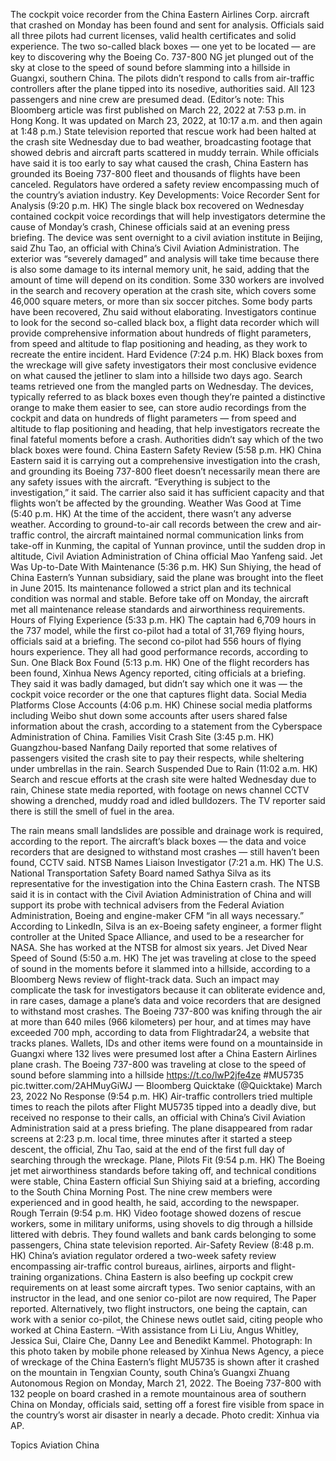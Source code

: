 The cockpit voice recorder from the China Eastern Airlines Corp. aircraft that crashed on Monday has been found and sent for analysis. Officials said all three pilots had current licenses, valid health certificates and solid experience.
The two so-called black boxes — one yet to be located — are key to discovering why the Boeing Co. 737-800 NG jet plunged out of the sky at close to the speed of sound before slamming into a hillside in Guangxi, southern China. The pilots didn’t respond to calls from air-traffic controllers after the plane tipped into its nosedive, authorities said. All 123 passengers and nine crew are presumed dead.
(Editor’s note: This Bloomberg article was first published on March 22, 2022 at 7:53 p.m. in Hong Kong. It was updated on March 23, 2022, at 10:17 a.m. and then again at 1:48 p.m.)
State television reported that rescue work had been halted at the crash site Wednesday due to bad weather, broadcasting footage that showed debris and aircraft parts scattered in muddy terrain. While officials have said it is too early to say what caused the crash, China Eastern has grounded its Boeing 737-800 fleet and thousands of flights have been canceled. Regulators have ordered a safety review encompassing much of the country’s aviation industry.
Key Developments:
Voice Recorder Sent for Analysis (9:20 p.m. HK)
The single black box recovered on Wednesday contained cockpit voice recordings that will help investigators determine the cause of Monday’s crash, Chinese officials said at an evening press briefing.
The device was sent overnight to a civil aviation institute in Beijing, said Zhu Tao, an official with China’s Civil Aviation Administration. The exterior was “severely damaged” and analysis will take time because there is also some damage to its internal memory unit, he said, adding that the amount of time will depend on its condition.
Some 330 workers are involved in the search and recovery operation at the crash site, which covers some 46,000 square meters, or more than six soccer pitches. Some body parts have been recovered, Zhu said without elaborating.
Investigators continue to look for the second so-called black box, a flight data recorder which will provide comprehensive information about hundreds of flight parameters, from speed and altitude to flap positioning and heading, as they work to recreate the entire incident.
Hard Evidence (7:24 p.m. HK)
Black boxes from the wreckage will give safety investigators their most conclusive evidence on what caused the jetliner to slam into a hillside two days ago. Search teams retrieved one from the mangled parts on Wednesday.
The devices, typically referred to as black boxes even though they’re painted a distinctive orange to make them easier to see, can store audio recordings from the cockpit and data on hundreds of flight parameters — from speed and altitude to flap positioning and heading, that help investigators recreate the final fateful moments before a crash.
Authorities didn’t say which of the two black boxes were found.
China Eastern Safety Review (5:58 p.m. HK)
China Eastern said it is carrying out a comprehensive investigation into the crash, and grounding its Boeing 737-800 fleet doesn’t necessarily mean there are any safety issues with the aircraft. “Everything is subject to the investigation,” it said.
The carrier also said it has sufficient capacity and that flights won’t be affected by the grounding.
Weather Was Good at Time (5:40 p.m. HK)
At the time of the accident, there wasn’t any adverse weather. According to ground-to-air call records between the crew and air-traffic control, the aircraft maintained normal communication links from take-off in Kunming, the capital of Yunnan province, until the sudden drop in altitude, Civil Aviation Administration of China official Mao Yanfeng said.
Jet Was Up-to-Date With Maintenance (5:36 p.m. HK)
Sun Shiying, the head of China Eastern’s Yunnan subsidiary, said the plane was brought into the fleet in June 2015. Its maintenance followed a strict plan and its technical condition was normal and stable. Before take off on Monday, the aircraft met all maintenance release standards and airworthiness requirements.
Hours of Flying Experience (5:33 p.m. HK)
The captain had 6,709 hours in the 737 model, while the first co-pilot had a total of 31,769 flying hours, officials said at a briefing. The second co-pilot had 556 hours of flying hours experience. They all had good performance records, according to Sun.
One Black Box Found (5:13 p.m. HK)
One of the flight recorders has been found, Xinhua News Agency reported, citing officials at a briefing. They said it was badly damaged, but didn’t say which one it was — the cockpit voice recorder or the one that captures flight data.
Social Media Platforms Close Accounts (4:06 p.m. HK)
Chinese social media platforms including Weibo shut down some accounts after users shared false information about the crash, according to a statement from the Cyberspace Administration of China.
Families Visit Crash Site (3:45 p.m. HK)
Guangzhou-based Nanfang Daily reported that some relatives of passengers visited the crash site to pay their respects, while sheltering under umbrellas in the rain.
Search Suspended Due to Rain (11:02 a.m. HK)
Search and rescue efforts at the crash site were halted Wednesday due to rain, Chinese state media reported, with footage on news channel CCTV showing a drenched, muddy road and idled bulldozers. The TV reporter said there is still the smell of fuel in the area.

The rain means small landslides are possible and drainage work is required, according to the report. The aircraft’s black boxes — the data and voice recorders that are designed to withstand most crashes — still haven’t been found, CCTV said.
NTSB Names Liaison Investigator (7:21 a.m. HK)
The U.S. National Transportation Safety Board named Sathya Silva as its representative for the investigation into the China Eastern crash.
The NTSB said it is in contact with the Civil Aviation Administration of China and will support its probe with technical advisers from the Federal Aviation Administration, Boeing and engine-maker CFM “in all ways necessary.”
According to LinkedIn, Silva is an ex-Boeing safety engineer, a former flight controller at the United Space Alliance, and used to be a researcher for NASA. She has worked at the NTSB for almost six years.
Jet Dived Near Speed of Sound (5:50 a.m. HK)
The jet was traveling at close to the speed of sound in the moments before it slammed into a hillside, according to a Bloomberg News review of flight-track data.
Such an impact may complicate the task for investigators because it can obliterate evidence and, in rare cases, damage a plane’s data and voice recorders that are designed to withstand most crashes. The Boeing 737-800 was knifing through the air at more than 640 miles (966 kilometers) per hour, and at times may have exceeded 700 mph, according to data from Flightradar24, a website that tracks planes.
Wallets, IDs and other items were found on a mountainside in Guangxi where 132 lives were presumed lost after a China Eastern Airlines plane crash.
The Boeing 737-800 was traveling at close to the speed of sound before slamming into a hillside https://t.co/lwP2jfe4ze #MU5735 pic.twitter.com/2AHMuyGiWJ
— Bloomberg Quicktake (@Quicktake) March 23, 2022
No Response (9:54 p.m. HK)
Air-traffic controllers tried multiple times to reach the pilots after Flight MU5735 tipped into a deadly dive, but received no response to their calls, an official with China’s Civil Aviation Administration said at a press briefing.
The plane disappeared from radar screens at 2:23 p.m. local time, three minutes after it started a steep descent, the official, Zhu Tao, said at the end of the first full day of searching through the wreckage.
Plane, Pilots Fit (9:54 p.m. HK)
The Boeing jet met airworthiness standards before taking off, and technical conditions were stable, China Eastern official Sun Shiying said at a briefing, according to the South China Morning Post. The nine crew members were experienced and in good health, he said, according to the newspaper.
Rough Terrain (9:54 p.m. HK)
Video footage showed dozens of rescue workers, some in military uniforms, using shovels to dig through a hillside littered with debris. They found wallets and bank cards belonging to some passengers, China state television reported.
Air-Safety Review (8:48 p.m. HK)
China’s aviation regulator ordered a two-week safety review encompassing air-traffic control bureaus, airlines, airports and flight-training organizations.
China Eastern is also beefing up cockpit crew requirements on at least some aircraft types. Two senior captains, with an instructor in the lead, and one senior co-pilot are now required, The Paper reported. Alternatively, two flight instructors, one being the captain, can work with a senior co-pilot, the Chinese news outlet said, citing people who worked at China Eastern.
–With assistance from Li Liu, Angus Whitley, Jessica Sui, Claire Che, Danny Lee and Benedikt Kammel.
Photograph: In this photo taken by mobile phone released by Xinhua News Agency, a piece of wreckage of the China Eastern’s flight MU5735 is shown after it crashed on the mountain in Tengxian County, south China’s Guangxi Zhuang Autonomous Region on Monday, March 21, 2022. The Boeing 737-800 with 132 people on board crashed in a remote mountainous area of southern China on Monday, officials said, setting off a forest fire visible from space in the country’s worst air disaster in nearly a decade. Photo credit: Xinhua via AP.

Topics
Aviation
China
